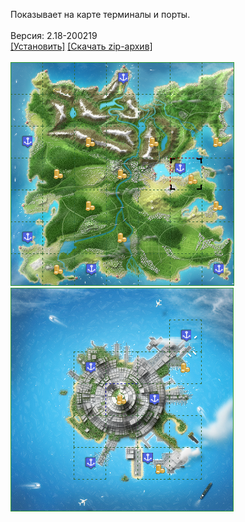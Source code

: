 Показывает на карте терминалы и порты.
<br>
<br>
Версия: 2.18-200219
<br>
[[Установить]](https://raw.githubusercontent.com/MyRequiem/comfortablePlayingInGW/master/separatedScripts/PortsAndTerminals/portsAndTerminals.user.js) [[Скачать zip-архив]](https://raw.githubusercontent.com/MyRequiem/comfortablePlayingInGW/master/separatedScripts/PortsAndTerminals/portsAndTerminals.user.js.zip)
<br>
<br>
![PortsAndTerminals](https://raw.githubusercontent.com/MyRequiem/comfortablePlayingInGW/master/imgs/PortsAndTerminals/screen1.png)
<br>
![PortsAndTerminals](https://raw.githubusercontent.com/MyRequiem/comfortablePlayingInGW/master/imgs/PortsAndTerminals/screen2.png)
<br>
